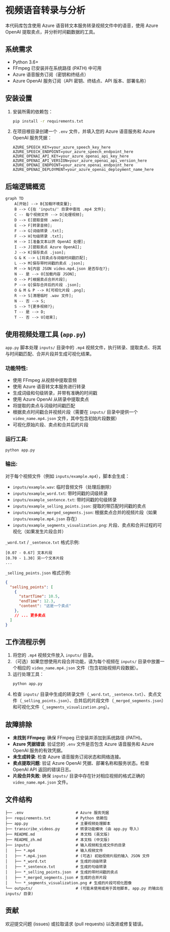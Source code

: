 # 视频语音转录与分析

本代码库包含使用 Azure 语音转文本服务转录视频文件中的语音，使用 Azure OpenAI 提取卖点，并分析时间戳数据的工具。

## 系统需求

- Python 3.6+
- FFmpeg 已安装并在系统路径 (PATH) 中可用
- Azure 语音服务订阅（密钥和终结点）
- Azure OpenAI 服务订阅（API 密钥、终结点、API 版本、部署名称）

## 安装设置

1. 安装所需的依赖包：
   ```zsh
   pip install -r requirements.txt
   ```

2. 在项目根目录创建一个 `.env` 文件，并填入您的 Azure 语音服务和 Azure OpenAI 服务凭据：
   ```
   AZURE_SPEECH_KEY=your_azure_speech_key_here
   AZURE_SPEECH_ENDPOINT=your_azure_speech_endpoint_here
   AZURE_OPENAI_API_KEY=your_azure_openai_api_key_here
   AZURE_OPENAI_API_VERSION=your_azure_openai_api_version_here
   AZURE_OPENAI_ENDPOINT=your_azure_openai_endpoint_here
   AZURE_OPENAI_DEPLOYMENT=your_azure_openai_deployment_name_here
   ```

## 后端逻辑概览

```mermaid
graph TD
    A[开始] --> B{加载环境变量};
    B --> C{在 'inputs/' 目录中查找 .mp4 文件};
    C -- 每个视频文件 --> D[处理视频];
    D --> E[提取音频 .wav];
    E --> F[转录音频];
    F --> G[词级转录 .txt];
    F --> H[句级转录 .txt];
    H --> I[准备文本以供 OpenAI 处理];
    I --> J[提取卖点 Azure OpenAI];
    J --> K[保存卖点 .json];
    G & K --> L[将卖点与词级时间戳匹配];
    L --> M[保存带时间戳的卖点 .json];
    M --> N{内容 JSON video.mp4.json 是否存在?};
    N -- 是 --> O[加载内容 JSON];
    O --> P[根据卖点合并片段];
    P --> Q[保存合并后的片段 .json];
    O & M & P --> R[可视化片段 .png];
    R --> S[清理临时 .wav 文件];
    N -- 否 --> S;
    S --> T{更多视频?};
    T -- 是 --> D;
    T -- 否 --> U[结束];
```

## 使用视频处理工具 (`app.py`)

`app.py` 脚本处理 `inputs/` 目录中的 `.mp4` 视频文件，执行转录、提取卖点、将其与时间戳匹配、合并片段并生成可视化结果。

### 功能特性:
- 使用 FFmpeg 从视频中提取音频
- 使用 Azure 语音转文本服务进行转录
- 生成词级和句级转录，并带有准确的时间戳
- 使用 Azure OpenAI 从转录中提取卖点
- 将提取的卖点与词级时间戳匹配
- 根据卖点时间戳合并视频片段（需要在 `inputs/` 目录中提供一个 `video_name.mp4.json` 文件，其中包含初始片段数据）
- 可视化原始片段、卖点和合并后的片段

### 运行工具:

```zsh
python app.py
```

### 输出:

对于每个视频文件（例如 `inputs/example.mp4`），脚本会生成：
- `inputs/example.wav`: 临时音频文件（处理后删除）
- `inputs/example_word.txt`: 带时间戳的词级转录
- `inputs/example_sentence.txt`: 带时间戳的句级转录
- `inputs/example_selling_points.json`: 提取的带匹配时间戳的卖点
- `inputs/example_merged_segments.json`: 根据卖点合并的视频片段（如果 `inputs/example.mp4.json` 存在）
- `inputs/example_segments_visualization.png`: 片段、卖点和合并过程的可视化（如果发生片段合并）

`_word.txt` / `_sentence.txt` 格式示例:
```
[0.07 - 0.67] 文本片段
[0.70 - 1.30] 另一个文本片段
...
```

`_selling_points.json` 格式示例:
```json
{
  "selling_points": [
    {
      "startTime": 10.5,
      "endTime": 12.3,
      "content": "这是一个卖点"
    },
    // ... 更多卖点
  ]
}
```

## 工作流程示例

1. 将您的 `.mp4` 视频文件放入 `inputs/` 目录。
2. （可选）如果您想使用片段合并功能，请为每个视频在 `inputs/` 目录中放置一个相应的 `video_name.mp4.json` 文件（包含初始视频片段数据）。
3. 运行处理工具：
   ```zsh
   python app.py
   ```
4. 检查 `inputs/` 目录中生成的转录文件（`_word.txt`, `_sentence.txt`）、卖点文件（`_selling_points.json`）、合并后的片段文件（`_merged_segments.json`）和可视化文件（`_segments_visualization.png`）。

## 故障排除

- **未找到 FFmpeg**: 确保 FFmpeg 已安装并添加到系统路径 (PATH)。
- **Azure 凭据错误**: 验证您的 `.env` 文件是否包含 Azure 语音服务和 Azure OpenAI 服务的有效凭据。
- **未生成转录**: 检查 Azure 语音服务订阅状态和网络连接。
- **卖点提取问题**: 验证 Azure OpenAI 凭据、部署名称和服务状态。检查 OpenAI API 返回的错误日志。
- **片段合并失败**: 确保 `inputs/` 目录中存在针对相应视频的格式正确的 `video_name.mp4.json` 文件。

## 文件结构

```
├── .env                       # Azure 服务凭据
├── requirements.txt           # Python 依赖包
├── app.py                     # 主要视频处理脚本
├── transcribe_videos.py       # 转录功能模块 (由 app.py 导入)
├── README.md                  # 本文档 (英文版)
├── README_zh.md               # 本文档 (中文版)
├── inputs/                    # 输入视频和生成文件的目录
│   ├── *.mp4                  # 输入视频文件
│   ├── *.mp4.json             # (可选) 初始视频片段的输入 JSON 文件
│   ├── *_word.txt             # 生成的词级转录
│   ├── *_sentence.txt         # 生成的句级转录
│   ├── *_selling_points.json  # 生成的带时间戳的卖点
│   ├── *_merged_segments.json # 生成的合并片段
│   └── *_segments_visualization.png # 生成的片段可视化图像
└── outputs/                   # (可能未使用或用于其他脚本, app.py 的输出在 inputs/ 目录)
```

## 贡献

欢迎提交问题 (issues) 或拉取请求 (pull requests) 以改进或修复错误。
